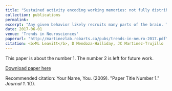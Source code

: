 ```yaml
---
title: "Sustained activity encoding working memories: not fully distributed"
collection: publications
permalink:
excerpt: "Any given behavior likely recruits many parts of the brain. Thus a major challenge in neuroscience is designing experiments that can precisely control for and dissociate the components of a behavior that rely on different neurons or brain regions. The same behavior may be studied in very different ways across different experiments, providing additional challenges when one tries to draw generalizations or integrate across studies. The study of working memory (WM) is certainly not exempt from these challenges. Neuronal activity in the absence of stimulus input (i.e. neurons activating once the item to remember disappears) is widely considered to be a neural mechanism for WM. This phenomenon was once thought to be limited to certain regions of cortex, but a number of recent studies have proposed that this sustained firing is a ubiquitous property of cortical neurons; neurons pretty much everywhere are capable of maintaining WM. We investigated the merits of this claim by conducting a comprehensive review of over 150 studies. We found robust evidence that prefrontal, parietal, and inferotemporal cortices (typically considered “higher” brain areas) exhibit sustained activity during WM tasks, whereas accounts of WM-related activity in early sensory areas are rare and strongly qualified. We also provide a compelling explanation for why fMRI studies often find the opposite result: that the contents of WM are better decoded from lower sensory areas than prefrontal areas. I created an <a hfref=http://mleavitt.net/WM_BrainMap/"">interactive brain map</a> to convey the results from our review. We invite researchers to contribute to keeping it timely by notifying us of novel or overlooked studies."
date: 2017-06-01
venue: 'Trends in Neurosciences'
paperurl: "http://martinezlab.robarts.ca/pubs/trends-in-neuro-2017.pdf"
citation: <b>ML Leavitt</b>, D Mendoza-Halliday, JC Martinez-Trujillo
---
```

This paper is about the number 1. The number 2 is left for future work.

[Download paper here](http://academicpages.github.io/files/paper1.pdf)

Recommended citation: Your Name, You. (2009). "Paper Title Number 1." <i>Journal 1</i>. 1(1).
